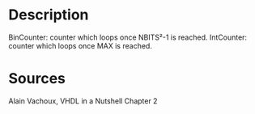 # Description
BinCounter: counter which loops once NBITS²-1 is reached.
IntCounter: counter which loops once MAX is reached.
# Sources
Alain Vachoux, VHDL in a Nutshell Chapter 2